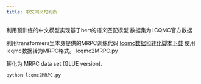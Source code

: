 ```yaml
---
title: 中文同义句判断
---
```

利用预训练的中文模型实现基于bert的语义匹配模型 数据集为LCQMC官方数据


利用transformers里本身提供的MRPC训练代码
[lcqmc数据和转化脚本下载](https://github.com/napoler/lcqmcdatatex "lcqmc数据下载")
使用lcqmc数据转为MRPC格式。
lcqmc2MRPC.py

转化为 MRPC data set (GLUE version).
```
python lcqmc2MRPC.py

```
